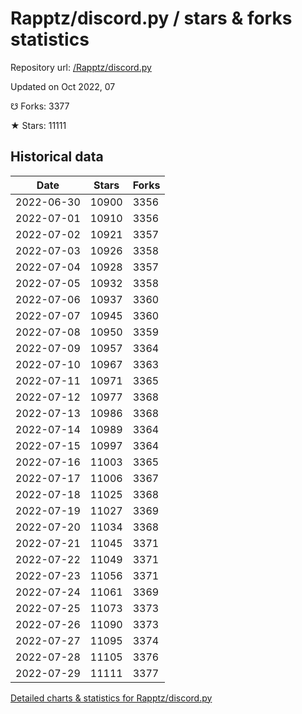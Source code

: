 # Rapptz/discord.py / stars & forks statistics

Repository url: [/Rapptz/discord.py](https://github.com/Rapptz/discord.py)

Updated on Oct 2022, 07

☋ Forks: 3377

★ Stars: 11111

## Historical data
| Date | Stars | Forks |
|------|-------|-------|
| 2022-06-30 | 10900 | 3356 | 
| 2022-07-01 | 10910 | 3356 | 
| 2022-07-02 | 10921 | 3357 | 
| 2022-07-03 | 10926 | 3358 | 
| 2022-07-04 | 10928 | 3357 | 
| 2022-07-05 | 10932 | 3358 | 
| 2022-07-06 | 10937 | 3360 | 
| 2022-07-07 | 10945 | 3360 | 
| 2022-07-08 | 10950 | 3359 | 
| 2022-07-09 | 10957 | 3364 | 
| 2022-07-10 | 10967 | 3363 | 
| 2022-07-11 | 10971 | 3365 | 
| 2022-07-12 | 10977 | 3368 | 
| 2022-07-13 | 10986 | 3368 | 
| 2022-07-14 | 10989 | 3364 | 
| 2022-07-15 | 10997 | 3364 | 
| 2022-07-16 | 11003 | 3365 | 
| 2022-07-17 | 11006 | 3367 | 
| 2022-07-18 | 11025 | 3368 | 
| 2022-07-19 | 11027 | 3369 | 
| 2022-07-20 | 11034 | 3368 | 
| 2022-07-21 | 11045 | 3371 | 
| 2022-07-22 | 11049 | 3371 | 
| 2022-07-23 | 11056 | 3371 | 
| 2022-07-24 | 11061 | 3369 | 
| 2022-07-25 | 11073 | 3373 | 
| 2022-07-26 | 11090 | 3373 | 
| 2022-07-27 | 11095 | 3374 | 
| 2022-07-28 | 11105 | 3376 | 
| 2022-07-29 | 11111 | 3377 | 


[Detailed charts & statistics for Rapptz/discord.py](https://reviewgithub.com/rep/Rapptz/discord.py)
